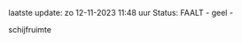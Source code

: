 laatste update: 
zo 12-11-2023 11:48   uur 
Status: FAALT - geel - 
<div class="service Y">schijfruimte</div>